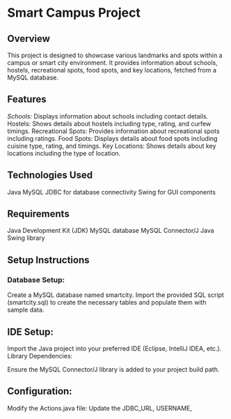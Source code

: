 # Smart Campus Project
## Overview
This project is designed to showcase various landmarks and spots within a campus or smart city environment. It provides information about schools, hostels, recreational spots, food spots, and key locations, fetched from a MySQL database.

## Features
*Schools:* Displays information about schools including contact details.
Hostels: Shows details about hostels including type, rating, and curfew timings.
Recreational Spots: Provides information about recreational spots including ratings.
Food Spots: Displays details about food spots including cuisine type, rating, and timings.
Key Locations: Shows details about key locations including the type of location.
## Technologies Used
Java
MySQL
JDBC for database connectivity
Swing for GUI components
## Requirements
Java Development Kit (JDK)
MySQL database
MySQL Connector/J
Java Swing library
## Setup Instructions
### Database Setup:

Create a MySQL database named smartcity.
Import the provided SQL script (smartcity.sql) to create the necessary tables and populate them with sample data.
## IDE Setup:

Import the Java project into your preferred IDE (Eclipse, IntelliJ IDEA, etc.).
Library Dependencies:

Ensure the MySQL Connector/J library is added to your project build path.
## Configuration:

Modify the Actions.java file:
Update the JDBC_URL, USERNAME,
